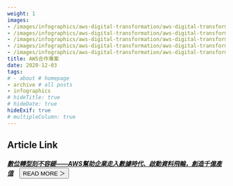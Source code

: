 ```yaml
---
weight: 1
images:
- /images/infographics/aws-digital-transformation/aws-digital-transformation-1.png
- /images/infographics/aws-digital-transformation/aws-digital-transformation-2.png
- /images/infographics/aws-digital-transformation/aws-digital-transformation-3.png
- /images/infographics/aws-digital-transformation/aws-digital-transformation-4.png
- /images/infographics/aws-digital-transformation/aws-digital-transformation-5.png
title: AWS合作專案
date: 2020-12-03
tags:
# - about # homepage
- archive # all posts
- infographics
# hideTitle: true
# hideDate: true
hideExif: true
# multipleColumn: true
---
```


## Article Link

##### [數位轉型刻不容緩——AWS幫助企業走入數據時代、啟動資料飛輪，創造千億產值](https://www.thenewslens.com/feature/aws-2020-tldg/144005)　<button class="right button is-dark is-small" onclick="window.location.href='https://www.thenewslens.com/feature/aws-2020-tldg/144005'">READ MORE ＞</button>
